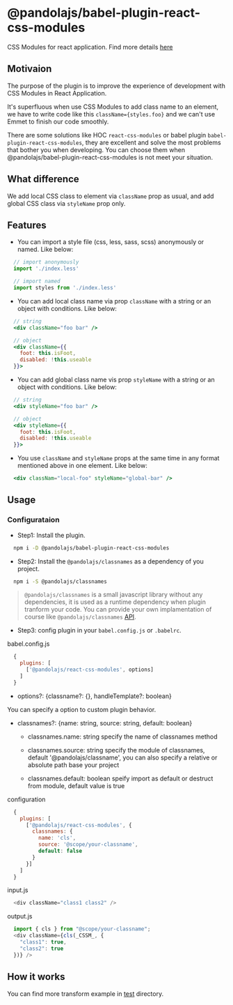# @pandolajs/babel-plugin-react-css-modules

CSS Modules for react application. Find more details [here](https://github.com/dancon/babel-plugin-react-css-modules#readme)

## Motivaion

The purpose of the plugin is to improve the experience of development with CSS Modules in React Application.

It's superfluous when use CSS Modules to add class name to an element, we have to write code like this `className={styles.foo}` and we can't use Emmet to finish our code smoothly.

There are some solutions like HOC `react-css-modules` or babel plugin `babel-plugin-react-css-modules`, they are excellent and solve the most problems that bother you when developing. You can choose them when @pandolajs/babel-plugin-react-css-modules is not meet your situation.

## What difference

We add local CSS class to element via `className` prop as usual, and add global CSS class via `styleName` prop only.

## Features

- You can import a style file (css, less, sass, scss) anonymously or named. Like below:

```js
  // import anonymously
  import './index.less'

  // import named
  import styles from './index.less'
```

- You can add local class name via prop `className` with a string or an object with conditions. Like below:

```jsx
  // string
  <div className="foo bar" />

  // object
  <div className={{
    foot: this.isFoot,
    disabled: !this.useable
  }}>
```

- You can add global class name vis prop `styleName` with a string or an object with conditions. Like below:

```jsx
  // string
  <div styleName="foo bar" />

  // object
  <div styleName={{
    foot: this.isFoot,
    disabled: !this.useable
  }}>
```

- You use `className` and `styleName` props at the same time in any format mentioned above in one element. Like below:

```jsx
  <div classNam="local-foo" styleName="global-bar" />
```

## Usage

### Configurataion

- Step1: Install the plugin.

```bash
  npm i -D @pandolajs/babel-plugin-react-css-modules
```

- Step2: Install the `@pandolajs/classnames` as a dependency of you project.

```bash
  npm i -S @pandolajs/classnames
```

> `@pandolajs/classnames` is a small javascript library without any dependencies, it is used as a runtime dependency when plugin tranform your code. You can provide your own implamentation of course like `@pandolajs/classnames` [API](https://github.com/dancon/classnames).

- Step3: config plugin in your `babel.config.js` or `.babelrc`.

babel.config.js

```js
  {
    plugins: [
      ['@pandolajs/react-css-modules', options]
    ]
  }
```

- options?: {classname?: {}, handleTemplate?: boolean}

You can specify a option to custom plugin behavior.

- classnames?: {name: string, source: string, default: boolean}

  - classnames.name: string specify the name of classnames method

  - classnames.source: string specify the module of classnames, default '@pandolajs/classname', you can also specify a relative or absolute path base your project

  - classnames.default: boolean speify import as default or destruct from module, default value is true

configuration

```js
  {
    plugins: [
      ['@pandolajs/react-css-modules', {
        classnames: {
          name: 'cls',
          source: '@scope/your-classname',
          default: false
        }
      }]
    ]
  }
```

input.js

```js
  <div className="class1 class2" />
```

output.js

```js
  import { cls } from "@scope/your-classname";
  <div className={cls(_CSSM_, {
    "class1": true,
    "class2": true
  })} />
```

## How it works

You can find more transform example in [test](./test/fixtures/) directory.
